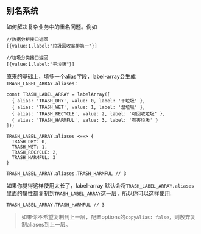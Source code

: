 ## 别名系统

如何解决复杂业务中的重名问题。例如
```
//数据分析接口返回
[{value:1,label:"垃圾回收率排第一"}]

//垃圾分类接口返回
[{value:1,label:"干垃圾"}]
```

原来的基础上，填多一个alias字段，label-array会生成 `TRASH_LABEL_ARRAY.aliases` :
```
const TRASH_LABEL_ARRAY = labelArray([
  { alias: 'TRASH_DRY', value: 0, label: '干垃圾' },
  { alias: 'TRASH_WET', value: 1, label: '湿垃圾' },
  { alias: 'TRASH_RECYCLE', value: 2, label: '可回收垃圾' },
  { alias: 'TRASH_HARMFUL', value: 3, label: '有害垃圾' }
]);

TRASH_LABEL_ARRAY.aliases <==> {
  TRASH_DRY: 0,
  TRASH_WET: 1,
  TRASH_RECYCLE: 2,
  TRASH_HARMFUL: 3
}

TRASH_LABEL_ARRAY.aliases.TRASH_HARMFUL // 3
```

如果你觉得这样使用太长了，label-array 默认会将`TRASH_LABEL_ARRAY.aliases`里面的属性都复制到`TRASH_LABEL_ARRAY`这一层，所以你可以这样使用:
```
TRASH_LABEL_ARRAY.TRASH_HARMFUL // 3
```

> 如果你不希望复制到上一层，配置options的`copyAlias: false`，则放弃复制aliases到上一层。


